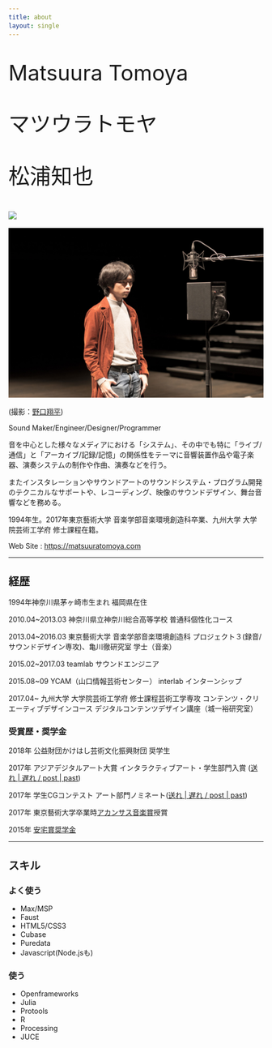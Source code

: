 ```yaml
---
title: about
layout: single
---
```


<p style="font-size:300%; margin:1em 0;">
Matsuura Tomoya
</p>
<p style="font-size:300%; margin:1em 0;">
マツウラトモヤ
</p>
<p style="font-size:300%; margin:1em 0;">
松浦知也
</p>

![](profile2.jpg)


![](profile.jpg)

(撮影：[野口翔平](http://ngcsh.tumblr.com))

Sound Maker/Engineer/Designer/Programmer


音を中心とした様々なメディアにおける「システム」、その中でも特に「ライブ/通信」と「アーカイブ/記録/記憶」の関係性をテーマに音響装置作品や電子楽器、演奏システムの制作や作曲、演奏などを行う。

またインスタレーションやサウンドアートのサウンドシステム・プログラム開発のテクニカルなサポートや、レコーディング、映像のサウンドデザイン、舞台音響などを務める。

1994年生。2017年東京藝術大学 音楽学部音楽環境創造科卒業、九州大学 大学院芸術工学府 修士課程在籍。

Web Site : <https://matsuuratomoya.com>

---

## 経歴

1994年神奈川県茅ヶ崎市生まれ 福岡県在住

2010.04~2013.03 神奈川県立神奈川総合高等学校 普通科個性化コース

2013.04~2016.03 東京藝術大学 音楽学部音楽環境創造科 プロジェクト３(録音/サウンドデザイン専攻)、亀川徹研究室 学士（音楽）

2015.02~2017.03 teamlab サウンドエンジニア

2015.08~09 YCAM（山口情報芸術センター） interlab インターンシップ

2017.04~ 九州大学 大学院芸術工学府 修士課程芸術工学専攻 コンテンツ・クリエーティブデザインコース デジタルコンテンツデザイン講座（城一裕研究室）

### 受賞歴・奨学金

2018年 公益財団かけはし芸術文化振興財団 奨学生

2017年 アジアデジタルアート大賞 インタラクティブアート・学生部門入賞 ([送れ | 遅れ / post | past](/works/post-past_sotsuten))

2017年 学生CGコンテスト アート部門ノミネート([送れ | 遅れ / post | past](/works/post-past_sotsuten))

2017年 東京藝術大学卒業時[アカンサス音楽賞](http://www.geidai.ac.jp/information/prize/acanthus)授賞

2015年 [安宅賞奨学金](http://www.geidai.ac.jp/life/scholarship/geidai_scholarship)

---

## スキル

### よく使う

- Max/MSP
- Faust
- HTML5/CSS3
- Cubase
- Puredata
- Javascript(Node.jsも)

### 使う

- Openframeworks
- Julia
- Protools
- R
- Processing
- JUCE
